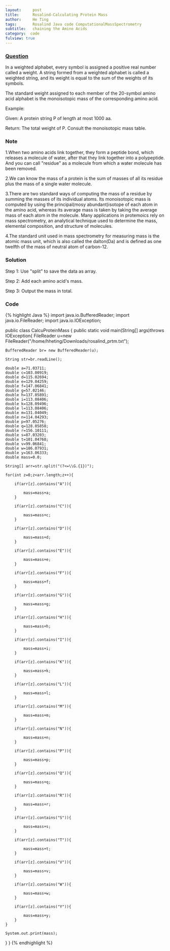 ```yaml
---
layout:     post
title:      Rosalind-Calculating Protein Mass
author:     He Ting
tags:       Rosalind Java code ComputationalMassSpectrometry
subtitle:   chaining the Amino Acids
category:  code
fulview: true
---
```

### [Question](http://rosalind.info/problems/prtm/)
In a weighted alphabet, every symbol is assigned a positive real number called a weight. A string formed from a weighted alphabet is called a weighted string, and its weight is equal to the sum of the weights of its symbols.

The standard weight assigned to each member of the 20-symbol amino acid alphabet is the monoisotopic mass of the corresponding amino acid.

Example:

Given: A protein string P of length at most 1000 aa.

Return: The total weight of P. Consult the monoisotopic mass table.

### Note
1.When two amino acids link together, they form a peptide bond, which releases a molecule of water, after that they link together into a polypeptide. And you can call "residue" as a molecule from which a water molecule has been removed.

2.We can know the mass of a protein is the sum of masses of all its residue plus the mass of a single water molecule.

3.There are two standard ways of computing the mass of a residue by summing the masses of its individual atoms. Its monoisotopic mass is computed by using the principal(mosy abundant)isotope of each atom in the amino acid, whereas its average mass is taken by taking the average mass of each atom in the molecule. Many applications in protemoics rely on mass spectrometry, an analytical technique used to determine the mass, elemental composition, and structure of molecules.

4.The standard unit used in mass spectrometry for measuring mass is the atomic mass unit, which is also called the dalton(Da) and is defined as one twelfth of the mass of neutral atom of carbon-12.
### Solution
Step 1: Use "split" to save the data as array.

Step 2: Add each amino acid's mass.

Step 3: Output the mass in total.
### Code 
{% highlight Java %}
import java.io.BufferedReader;
import java.io.FileReader;
import java.io.IOException;

public class CalcuProteinMass {
public static void main(String[] args)throws IOException{
	FileReader u=new FileReader("/home/hheting/Downloads/rosalind_prtm.txt");
	
	BufferedReader br= new BufferedReader(u);
	
	String str=br.readLine();
	
	double a=71.03711;
	double c=103.00919;
	double d=115.02694;
	double e=129.04259;
	double f=147.06841;
	double g=57.02146;
	double h=137.05891;
	double i=113.08406;
	double k=128.09496;
	double l=113.08406;
	double m=131.04049;
	double n=114.04293;
	double p=97.05276;
	double q=128.05858;
	double r=156.10111;
	double s=87.03203;
	double t=101.04768;
	double v=99.06841;
	double w=186.07931;
	double y=163.06333;
	double mass=0.0;
	
	String[] arr=str.split("(?<=\\G.{1})");
	
	for(int z=0;z<arr.length;z++){
		
		if(arr[z].contains("A")){
			
			mass=mass+a;
		}
		
		if(arr[z].contains("C")){
			
			mass=mass+c;
		}
		
		if(arr[z].contains("D")){
			
			mass=mass+d;
		}
		
		if(arr[z].contains("E")){
			
			mass=mass+e;
		}
		
		if(arr[z].contains("F")){
			
			mass=mass+f;
		}
		
		if(arr[z].contains("G")){
			
			mass=mass+g;
		}
		
		if(arr[z].contains("H")){
			
			mass=mass+h;
		}
		
		if(arr[z].contains("I")){
			
			mass=mass+i;
		}
		
		if(arr[z].contains("K")){
			
			mass=mass+k;
		}
		
		if(arr[z].contains("L")){
			
			mass=mass+l;
		}
		
		if(arr[z].contains("M")){
			
			mass=mass+m;
		}
		
		if(arr[z].contains("N")){
			
			mass=mass+n;
		}
		
		if(arr[z].contains("P")){
			
			mass=mass+p;
		}
		
		if(arr[z].contains("Q")){
			
			mass=mass+q;
		}
		
		if(arr[z].contains("R")){
			
			mass=mass+r;
		}
		
		if(arr[z].contains("S")){
			
			mass=mass+s;
		}
		
		if(arr[z].contains("T")){
			
			mass=mass+t;
		}
		
		if(arr[z].contains("V")){
			
			mass=mass+v;
		}
		
		if(arr[z].contains("W")){
			
			mass=mass+w;
		}
		
		if(arr[z].contains("Y")){
			
			mass=mass+y;
		}
	}
	
	System.out.print(mass);
	
}
}
{% endhighlight %}
